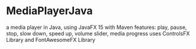 # MediaPlayerJava
a media player in Java, using JavaFX 15 with Maven
features: play, pause, stop, slow down, speed up, volume slider, media progress
uses ControlsFX Library and FontAwesomeFX Library
